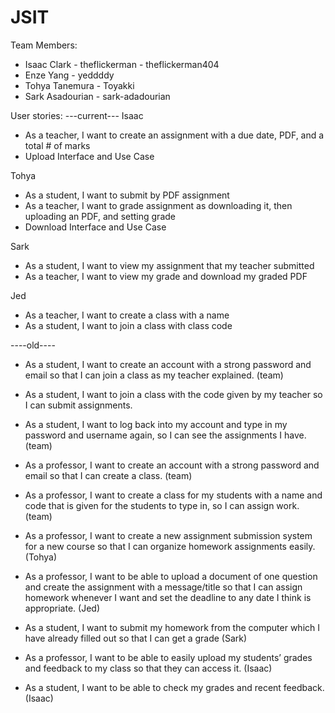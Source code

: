 # JSIT

Team Members:
- Isaac Clark     - theflickerman
                - theflickerman404
- Enze Yang       - yeddddy
- Tohya Tanemura  - Toyakki
- Sark Asadourian - sark-adadourian

User stories:
---current---
Isaac
- As a teacher, I want to create an assignment with a due date, PDF, and a total # of marks
- Upload Interface and Use Case

Tohya
- As a student, I want to submit by PDF assignment
- As a teacher, I want to grade assignment as downloading it, then uploading an PDF, and setting grade
- Download Interface and Use Case

Sark
- As a student, I want to view my assignment that my teacher submitted
- As a teacher, I want to view my grade and download my graded PDF

Jed
- As a teacher, I want to create a class with a name
- As a student, I want to join a class with class code


----old----

- As a student, I want to create an account with a strong password and email so that I can join a class as my teacher 
 explained. (team)

- As a student, I want to join a class with the code given by my teacher so I can submit assignments.

- As a student, I want to log back into my account and type in my password and username again, so I can see the 
 assignments I have. (team)

- As a professor, I want to create an account with a strong password and email so that I can create a class. (team)

- As a professor, I want to create a class for my students with a name and code that is given for the students to type 
 in, so I can assign work. (team)

- As a professor, I want to create a new assignment submission system for a new course so that I can organize homework 
 assignments easily. (Tohya)

- As a professor, I want to be able to upload a document of one question and create the assignment with a message/title
 so that I can assign homework whenever I want and set the deadline to any date I think is appropriate. (Jed)

- As a student, I want to submit my homework from the computer which I have already filled out so that I can get a grade
 (Sark)

- As a professor, I want to be able to easily upload my students’ grades and feedback to my class so that they can 
 access it. (Isaac)

- As a student, I want to be able to check my grades and recent feedback. (Isaac)



